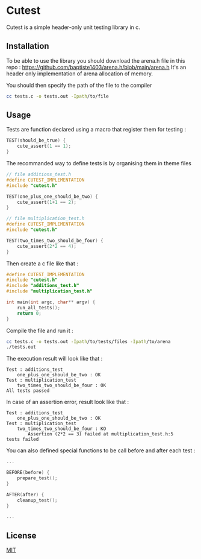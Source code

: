 # Cutest
Cutest is a simple header-only unit testing library in c.

## Installation
To be able to use the library you should download the arena.h file in this repo : https://github.com/baptiste1403/arena.h/blob/main/arena.h
It's an header only implementation of arena allocation of memory.

You should then specify the path of the file to the compiler
```bash
cc tests.c -o tests.out -Ipath/to/file
```

## Usage

Tests are function declared using a macro that register them for testing :

```c
TEST(should_be_true) {
    cute_assert(1 == 1);
}
```

The recommanded way to define tests is by organising them in theme files

```c
// file additions_test.h
#define CUTEST_IMPLEMENTATION
#include "cutest.h"

TEST(one_plus_one_should_be_two) {
    cute_assert(1+1 == 2);
}

// file multiplication_test.h
#define CUTEST_IMPLEMENTATION
#include "cutest.h"

TEST(two_times_two_should_be_four) {
    cute_assert(2*2 == 4);
}
```

Then create a c file like that :

```c
#define CUTEST_IMPLEMENTATION
#include "cutest.h"
#include "additions_test.h"
#include "multiplication_test.h"

int main(int argc, char** argv) {
    run_all_tests();
    return 0;
}
```

Compile the file and run it :
```bash
cc tests.c -o tests.out -Ipath/to/tests/files -Ipath/to/arena
./tests.out 
```

The execution result will look like that :

```
Test : additions_test
    one_plus_one_should_be_two : OK
Test : multiplication_test
    two_times_two_should_be_four : OK
All tests passed
```

In case of an assertion error, result look like that :

```
Test : additions_test
    one_plus_one_should_be_two : OK
Test : multiplication_test
    two_times_two_should_be_four : KO
        Assertion (2*2 == 3) failed at multiplication_test.h:5
tests failed
```

You can also defined special functions to be call before and after each test :

```c
...

BEFORE(before) {
    prepare_test();
}

AFTER(after) {
    cleanup_test();
}

...
```

## License

[MIT](LICENSE)